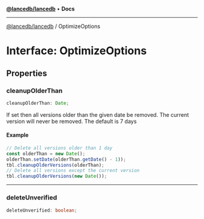 [**@lancedb/lancedb**](../README.md) • **Docs**
***
[@lancedb/lancedb](../globals.md) / OptimizeOptions
# Interface: OptimizeOptions
## Properties
### cleanupOlderThan
```ts
cleanupOlderThan: Date;
```
If set then all versions older than the given date
be removed.  The current version will never be removed.
The default is 7 days
#### Example
```ts
// Delete all versions older than 1 day
const olderThan = new Date();
olderThan.setDate(olderThan.getDate() - 1));
tbl.cleanupOlderVersions(olderThan);
// Delete all versions except the current version
tbl.cleanupOlderVersions(new Date());
```
***
### deleteUnverified
```ts
deleteUnverified: boolean;
```
